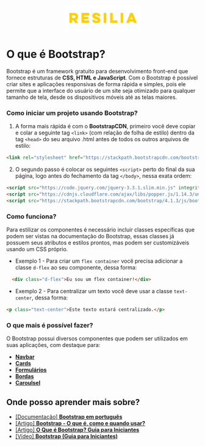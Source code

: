 <!-- VARIAVEIS -->
[navbar-bootstrap]: https://getbootstrap.com.br/docs/4.1/components/navbar/
[cards-bootstrap]: https://getbootstrap.com.br/docs/4.1/components/card/
[formularios-bootstrap]: https://getbootstrap.com.br/docs/4.1/components/forms/
[bordas-bootsrap]: https://getbootstrap.com.br/docs/4.1/utilities/borders/
[carousel-bootstrap]: https://getbootstrap.com.br/docs/4.1/components/carousel/
[documentacao-bootstrap]: https://getbootstrap.com.br/docs/4.1/getting-started/introduction/
[o-que-e-bootstrap-alura]: https://www.alura.com.br/artigos/bootstrap?gclid=Cj0KCQiAweaNBhDEARIsAJ5hwbek8InX7djTWiCKZAiXHYKhyoFdYCmT0K-EsNqCtsg99BRPna5V16waAkbpEALw_wcB
[o-que-e-bootstrap-hostinger]: https://www.hostinger.com.br/tutoriais/o-que-e-bootstrap
[o-que-e-bootstrap-hostinger-yt]: https://www.youtube.com/watch?v=jsTJL6Da5wc&ab_channel=HostingerBrasil
<!-- FIM DAS VARIAVEIS -->
<p align="center">
    <img src="./assets/images/resilia_logo.png" alt="Logo da Resilia" width="200px">
</p>

# O que é Bootstrap? 
Bootstrap é um framework gratuito para desenvolvimento front-end que fornece estruturas de **CSS, HTML e JavaScript**. Com o Bootstrap é possível criar sites e aplicações responsivas de forma rápida e simples, pois ele permite que a interface do usuário de um site seja otimizado para qualquer tamanho de tela, desde os dispositivos móveis até as telas maiores.

### Como iniciar um projeto usando Bootstrap?
1. A forma mais rápida é com o **BootstrapCDN**, primeiro você deve copiar e colar a seguinte tag `<link>` (com relação de folha de estilo) dentro da tag `<head>` do seu arquivo .html antes de todos os outros arquivos de estilo:

```html
<link rel="stylesheet" href="https://stackpath.bootstrapcdn.com/bootstrap/4.1.3/css/bootstrap.min.css" integrity="sha384-MCw98/SFnGE8fJT3GXwEOngsV7Zt27NXFoaoApmYm81iuXoPkFOJwJ8ERdknLPMO" crossorigin="anonymous">
```
2. O segundo passo é colocar os seguintes `<script>` perto do final da sua página, logo antes do fechamento da tag `</body>`, nessa exata ordem:

```html
<script src="https://code.jquery.com/jquery-3.3.1.slim.min.js" integrity="sha384-q8i/X+965DzO0rT7abK41JStQIAqVgRVzpbzo5smXKp4YfRvH+8abtTE1Pi6jizo" crossorigin="anonymous"></script>
<script src="https://cdnjs.cloudflare.com/ajax/libs/popper.js/1.14.3/umd/popper.min.js" integrity="sha384-ZMP7rVo3mIykV+2+9J3UJ46jBk0WLaUAdn689aCwoqbBJiSnjAK/l8WvCWPIPm49" crossorigin="anonymous"></script>
<script src="https://stackpath.bootstrapcdn.com/bootstrap/4.1.3/js/bootstrap.min.js" integrity="sha384-ChfqqxuZUCnJSK3+MXmPNIyE6ZbWh2IMqE241rYiqJxyMiZ6OW/JmZQ5stwEULTy" crossorigin="anonymous"></script>
```

### Como funciona?
Para estilizar os componentes é necessário incluir classes específicas que podem ser vistas na documentação do Bootstrap, essas classes já possuem seus atributos e estilos prontos, mas podem ser customizáveis usando um CSS próprio.
- Exemplo 1 - Para criar um `flex container` você precisa adicionar a classe `d-flex` ao seu componente, dessa forma:

```html
  <div class="d-flex">Eu sou um flex container!</div>
```
- Exemplo 2 - Para centralizar um texto você deve usar a classe `text-center`, dessa forma:

```html
<p class="text-center">Este texto estará centralizado.</p>
```

### O que mais é possível fazer? 
O Bootstrap possui diversos componentes que podem ser utilizados em suas aplicações, com destaque para:
- [**Navbar**](https://getbootstrap.com.br/docs/4.1/components/navbar/)
- [**Cards**](https://getbootstrap.com.br/docs/4.1/components/card/)
- [**Formulários**](https://getbootstrap.com.br/docs/4.1/components/forms/)
- [**Bordas**](https://getbootstrap.com.br/docs/4.1/utilities/borders/)
- [**Caroulsel**](https://getbootstrap.com.br/docs/4.1/components/carousel/)


## Onde posso aprender mais sobre?
- [[Documentação] **Bootstrap em português**](https://getbootstrap.com.br/docs/4.1/getting-started/introduction/)
- [[Artigo] **Bootstrap - O que é, como e quando usar?**](https://www.alura.com.br/artigos/bootstrap?gclid=Cj0KCQiAweaNBhDEARIsAJ5hwbek8InX7djTWiCKZAiXHYKhyoFdYCmT0K-EsNqCtsg99BRPna5V16waAkbpEALw_wcB)
- [[Artigo] **O Que é Bootstrap? Guia para Iniciantes**](https://www.hostinger.com.br/tutoriais/o-que-e-bootstrap)
- [[Vídeo] **Bootstrap (Guia para Iniciantes)** ](https://www.youtube.com/watch?v=jsTJL6Da5wc&ab_channel=HostingerBrasil)

